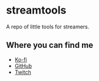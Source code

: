 # streamtools

A repo of little tools for streamers.

## Where you can find me

- [Ko-fi](https://ko-fi.com/zephsinx)
- [GitHub](https://github.com/zephsinx)
- [Twitch](https://twitch.tv/zephsinx)